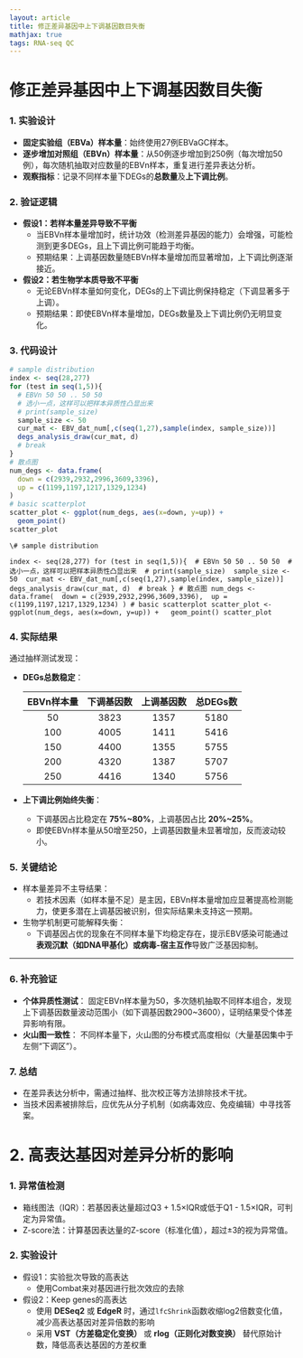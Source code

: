 ```yaml
---
layout: article
title: 修正差异基因中上下调基因数目失衡
mathjax: true
tags: RNA-seq QC
---
```




# 修正差异基因中上下调基因数目失衡

### **1. 实验设计**

- **固定实验组（EBVa）样本量**：始终使用27例EBVaGC样本。
- **逐步增加对照组（EBVn）样本量**：从50例逐步增加到250例（每次增加50例），每次随机抽取对应数量的EBVn样本，重复进行差异表达分析。
- **观察指标**：记录不同样本量下DEGs的**总数量**及**上下调比例**。

### **2. 验证逻辑**

- **假设1：若样本量差异导致不平衡**
  - 当EBVn样本量增加时，统计功效（检测差异基因的能力）会增强，可能检测到更多DEGs，且上下调比例可能趋于均衡。
  - 预期结果：上调基因数量随EBVn样本量增加而显著增加，上下调比例逐渐接近。
- **假设2：若生物学本质导致不平衡**
  - 无论EBVn样本量如何变化，DEGs的上下调比例保持稳定（下调显著多于上调）。
  - 预期结果：即使EBVn样本量增加，DEGs数量及上下调比例仍无明显变化。

### 3. 代码设计

```R
# sample distribution
index <- seq(28,277)
for (test in seq(1,5)){
  # EBVn 50 50 .. 50 50
  # 选小一点，这样可以把样本异质性凸显出来
  # print(sample_size)
  sample_size <- 50
  cur_mat <- EBV_dat_num[,c(seq(1,27),sample(index, sample_size))]
  degs_analysis_draw(cur_mat, d)
  # break
}
# 散点图
num_degs <- data.frame(
  down = c(2939,2932,2996,3609,3396),
  up = c(1199,1197,1217,1329,1234)
)
# basic scatterplot
scatter_plot <- ggplot(num_degs, aes(x=down, y=up)) + 
  geom_point()
scatter_plot
```

` \# sample distribution ` 

`index <- seq(28,277) for (test in seq(1,5)){  # EBVn 50 50 .. 50 50  # 选小一点，这样可以把样本异质性凸显出来  # print(sample_size)  sample_size <- 50  cur_mat <- EBV_dat_num[,c(seq(1,27),sample(index, sample_size))]  degs_analysis_draw(cur_mat, d)  # break } # 散点图 num_degs <- data.frame(  down = c(2939,2932,2996,3609,3396),  up = c(1199,1197,1217,1329,1234) ) # basic scatterplot scatter_plot <- ggplot(num_degs, aes(x=down, y=up)) +   geom_point() scatter_plot`

### **4. 实际结果**

通过抽样测试发现：

- **DEGs总数稳定**：

  | EBVn样本量 | 下调基因数 | 上调基因数 | 总DEGs数 |
  | :--------: | :--------: | :--------: | :------: |
  |     50     |    3823    |    1357    |   5180   |
  |    100     |    4005    |    1411    |   5416   |
  |    150     |    4400    |    1355    |   5755   |
  |    200     |    4320    |    1387    |   5707   |
  |    250     |    4416    |    1340    |   5756   |

- **上下调比例始终失衡**：

  - 下调基因占比稳定在 **75%~80%**，上调基因占比 **20%~25%**。
  - 即使EBVn样本量从50增至250，上调基因数量未显著增加，反而波动较小。

### **5. 关键结论**

- 样本量差异不主导结果：
  - 若技术因素（如样本量不足）是主因，EBVn样本量增加应显著提高检测能力，使更多潜在上调基因被识别，但实际结果未支持这一预期。
- 生物学机制更可能解释失衡：
  - 下调基因占优的现象在不同样本量下均稳定存在，提示EBV感染可能通过**表观沉默（如DNA甲基化）**或**病毒-宿主互作**导致广泛基因抑制。

------

### **6. 补充验证**

- **个体异质性测试**：
  固定EBVn样本量为50，多次随机抽取不同样本组合，发现上下调基因数量波动范围小（如下调基因数2900~3600），证明结果受个体差异影响有限。
- **火山图一致性**：
  不同样本量下，火山图的分布模式高度相似（大量基因集中于左侧“下调区”）。

### 7. 总结

- 在差异表达分析中，需通过抽样、批次校正等方法排除技术干扰。
- 当技术因素被排除后，应优先从分子机制（如病毒效应、免疫编辑）中寻找答案。

# 2. 高表达基因对差异分析的影响

### 1. 异常值检测

- 箱线图法（IQR）：若基因表达量超过Q3 + 1.5×IQR或低于Q1 - 1.5×IQR，可判定为异常值。
- Z-score法：计算基因表达量的Z-score（标准化值），超过±3的视为异常值。

### 2. 实验设计

- 假设1：实验批次导致的高表达
  - 使用Combat来对基因进行批次效应的去除
- 假设2：Keep genes的高表达
  - 使用 **DESeq2** 或 **EdgeR** 时，通过`lfcShrink`函数收缩log2倍数变化值，减少高表达基因对差异倍数的影响
  - 采用 **VST（方差稳定化变换）** 或 **rlog（正则化对数变换）** 替代原始计数，降低高表达基因的方差权重